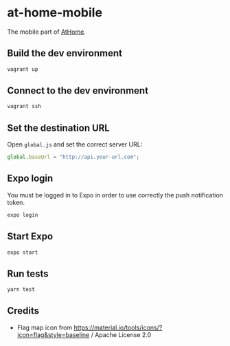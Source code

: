 # at-home-mobile

The mobile part of [AtHome](https://github.com/jean553/at-home).

## Build the dev environment

```sh
vagrant up
```

## Connect to the dev environment

```sh
vagrant ssh
```

## Set the destination URL

Open `global.js` and set the correct server URL:

```js
global.baseUrl = "http://api.your-url.com";
```

## Expo login

You must be logged in to Expo in order to use correctly the push notification token.

```sh
expo login
```

## Start Expo

```sh
expo start
```

## Run tests

```sh
yarn test
```

## Credits

 * Flag map icon from https://material.io/tools/icons/?icon=flag&style=baseline / Apache License 2.0
